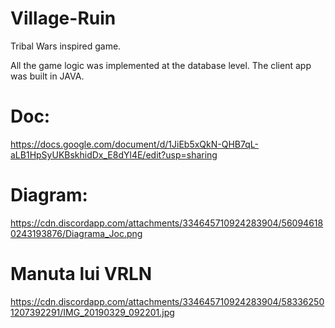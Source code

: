 # Village-Ruin

Tribal Wars inspired game. 

All the game logic was implemented at the database level. The client app was built in JAVA.

# Doc:
https://docs.google.com/document/d/1JiEb5xQkN-QHB7qL-aLB1HpSyUKBskhidDx_E8dYl4E/edit?usp=sharing

# Diagram:
https://cdn.discordapp.com/attachments/334645710924283904/560946180243193876/Diagrama_Joc.png

# Manuta lui VRLN
https://cdn.discordapp.com/attachments/334645710924283904/583362501207392291/IMG_20190329_092201.jpg
